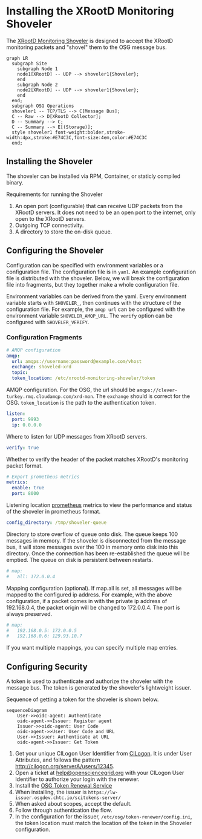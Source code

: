 Installing the XRootD Monitoring Shoveler
=========================================

The [XRootD Monitoring Shoveler](https://github.com/opensciencegrid/xrootd-monitoring-shoveler) 
is designed to accept the XRootD monitoring packets and "shovel" them to the OSG message bus.

```mermaid
graph LR
  subgraph Site
    subgraph Node 1
    node1[XRootD] -- UDP --> shoveler1{Shoveler};
    end
    subgraph Node 2
    node2[XRootD] -- UDP --> shoveler1{Shoveler};
    end
  end;
  subgraph OSG Operations
  shoveler1 -- TCP/TLS --> C[Message Bus];
  C -- Raw --> D[XRootD Collector];
  D -- Summary --> C;
  C -- Summary --> E[(Storage)];
  style shoveler1 font-weight:bolder,stroke-width:4px,stroke:#E74C3C,font-size:4em,color:#E74C3C
  end;
```

Installing the Shoveler
-----------------------

The shoveler can be installed via RPM, Container, or staticly compiled binary.

Requirements for running the Shoveler

1. An open port (configurable) that can receive UDP packets from the XRootD servers.  It does not need to be an open port to the internet, only open to the XRootD servers.
2. Outgoing TCP connectivity.
3. A directory to store the on-disk queue.

Configuring the Shoveler
------------------------

Configuration can be specified with environment variables or a configuration file.  The configuration file is in `yaml`.  An example configuration file is distributed with the shoveler.  Below, we will break the configuration file into fragments, but they together make a whole configuration file.

Environment variables can be derived from the yaml.  Every environment variable starts with `SHOVELER_`, then continues with the structure of the configuration file.  For example, the `amqp url` can be configured with the environment variable `SHOVELER_AMQP_URL`.  The `verify` option can be configured with `SHOVELER_VERIFY`.

### Configuration Fragments

```yaml
# AMQP configuration
amqp:
  url: amqps://username:password@example.com/vhost
  exchange: shoveled-xrd
  topic:
  token_location: /etc/xrootd-monitoring-shoveler/token
```

AMQP configuration.  For the OSG, the url should be `amqps://clever-turkey.rmq.cloudamqp.com/xrd-mon`.  The `exchange` should is correct for the OSG.  `token_location` is the path to the authentication token.

```yaml
listen:
  port: 9993
  ip: 0.0.0.0
```

Where to listen for UDP messages from XRootD servers.

```yaml
verify: true
```

Whether to verify the header of the packet matches XRootD's monitoring packet format.

```yaml
# Export prometheus metrics
metrics:
  enable: true
  port: 8000
```

Listening location [prometheus](https://prometheus.io/) metrics to view the performance and status of the shoveler in prometheus format.

```yaml
config_directory: /tmp/shoveler-queue
```
Directory to store overflow of queue onto disk. The queue keeps 100 messages in memory.  If the shoveler is disconnected from the message bus, it will store messages over the 100 in memory onto disk into this directory.  Once the connection has been re-established the queue will be emptied.  The queue on disk is persistent between restarts.

```yaml
# map:
#   all: 172.0.0.4
```
Mapping configuration (optional). If map.all is set, all messages will be mapped to the configured ip address.
For example, with the above configuration, if a packet comes in with the private ip address of 192.168.0.4, the packet origin will be changed to 172.0.0.4.  The port is always preserved.

```yaml
# map:
#   192.168.0.5: 172.0.0.5
#   192.168.0.6: 129.93.10.7
```
If you want multiple mappings, you can specify multiple map entries.


Configuring Security
--------------------

A token is used to authenticate and authorize the shoveler with the message bus.  The token is generated by the shoveler's lightweight issuer.

Sequence of getting a token for the shoveler is shown below.

```mermaid
sequenceDiagram
    User->>oidc-agent: Authenticate
    oidc-agent->>Issuer: Register agent
    Issuer->>oidc-agent: User Code
    oidc-agent->>User: User Code and URL
    User->>Issuer: Authenticate at URL
    oidc-agent->>Issuer: Get Token
```

1. Get your unique CILogon User Identifier from [CILogon](https://cilogon.org/).  It is under User Attributes, and follows the pattern http://cilogon.org/serverA/users/12345.
2. Open a ticket at help@opensciencegrid.org with your CILogon User Identifier to authorize your login with the renewer.
3. Install the [OSG Token Renewal Service](https://opensciencegrid.org/docs/other/osg-token-renewer/)
4. When installing, the issuer is `https://lw-issuer.osgdev.chtc.io/scitokens-server/`
5. When asked about scopes, accept the default.
6. Follow through authentication the flow.
7. In the configuration for the issuer, `/etc/osg/token-renewer/config.ini`, the token location must match the location of the token in the Shoveler configuration.

